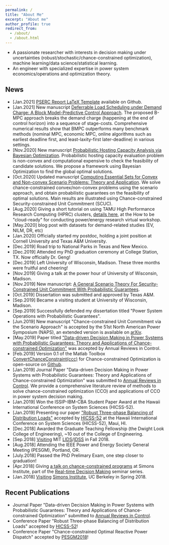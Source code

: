 ```yaml
---
permalink: /
title: "About Me"
excerpt: "About me"
author_profile: true
redirect_from: 
  - /about/
  - /about.html
---
```


- A passionate researcher with interests in decision making under uncertainties (robust/stochastic/chance-constrained optimization), machine learning/data science/statistical learning.
- An engineer with specialized expertise in power system economics/operations and optimization theory.

## News 
- \[Jan.2021\] [PSERC Report LaTeX Template](https://github.com/xb00dx/PSERC-LaTeX-Template) available on Github.
- \[Jan.2021\] New manuscript [Deferrable Load Scheduling under Demand Charge: A Block Model-Predictive Control Approach](https://arxiv.org/abs/2012.14624). The proposed B-MPC approach breaks the demand charge (happening at the end of control horizon) into a sequence of stage-costs. Comprehensive numerical results show that BMPC outperforms many benchmark  methods (nominal MPC, economic MPC, online algorithms such as earliest deadline first, and least-laxity-first later-deadline) in various settings.
- \[Nov.2020\] New manuscript [Probabilistic Hosting Capacity Analysis via Bayesian Optimization](https://arxiv.org/abs/2011.05193). Probabilistic hosting capacity evaluation problem is non-convex and computational expensive to check the feasibility of candidate solutions. We propose a framework using Bayesian Optimization to find the global optimal solutions.
- \[Oct.2020\] Updated manuscript [Computing Essential Sets for Convex and Non-convex Scenario Problems: Theory and Application](https://arxiv.org/abs/1910.07672). We solve chance-constrained convex/non-convex problems using the scenario approach, and obtain probabilistic guarantees on the feasibility of optimal solutions. Main results are illustrated using Chance-constrained Security-constrained Unit Commitment (SCUC).
- \[Aug.2020\] Giving a short tutorial on using TAMU High Performance Research Computing (HPRC) clusters, [details here](https://xb00dx.github.io/posts/tamu-hprc/), at the How to be "cloud-ready" for conducting power/energy research virtual workshop.
- \[May.2020\] blog post with datasets for demand-related studies (EV, NILM, DR, etc)
- \[Jan.2020\] Officially started my postdoc, holding a joint position at Cornell University and Texas A&M University.
- \[Dec.2019\] Road trip to National Parks in Texas and New Mexico.
- \[Dec.2019\] Attended my PhD graduation ceremony at College Station, TX. Now officially Dr. Geng!
- \[Dec.2019\] Left University of Wisconsin, Madison. These three months were fruitful and cheering!
- \[Nov.2019\] Giving a talk at the power hour of University of Wisconsin, Madison.
- \[Nov.2019\] New manuscript: [A General Scenario Theory For Security-Constrained Unit Commitment With Probabilistic Guarantees](https://arxiv.org/abs/1910.07672).
- \[Oct.2019\] Dissertation was submitted and approved by Texas A&M.
- \[Sep.2019\] Became a visiting student at University of Wisconsin, Madison.
- \[Sep.2019\] Successfully defended my dissertation titled "Power System Operations with Probabilistic Guarantees".
- \[Jun.2019\] New manuscript "Chance-constrained Unit Commitment via the Scenario Approach" is accepted by the 51st North American Power Symposium (NAPS), an extended version is available on [arXiv](https://arxiv.org/abs/1910.10639).
- \[May.2019\] Paper titled ["Data-driven Decision Making in Power Systems with Probabilistic Guarantees: Theory and Applications of Chance-constrained Optimization"](https://www.sciencedirect.com/science/article/pii/S1367578819300306) was accepted by Annual Reviews in Control.
- \[Feb.2019\] Version 0.1 of the Matlab Toolbox [ConvertChanceConstraint(ccc)](https://github.com/xb00dx/ConvertChanceConstraint-ccc) for Chance-constrained Optimization is open-source on [Github](https://github.com/xb00dx/ConvertChanceConstraint-ccc).
- \[Jan.2019\] Journal Paper "Data-driven Decision Making in Power Systems with Probabilistic Guarantees: Theory and Applications of Chance-constrained Optimization" was submitted to [Annual Reviews in Control](https://www.journals.elsevier.com/annual-reviews-in-control). We provide a comprehensive literature review of methods to solve chance-constrained optimization (CCO) and applications of CCO in power system decision making.
- \[Jan.2019\] Won the ISSIP-IBM-CBA Student Paper Award at the Hawaii International Conference on System Sciences (HICSS-52).
- \[Jan.2019\] Presenting our paper ["Robust Three-phase Balancing of Distribution Loads"](https://scholarspace.manoa.hawaii.edu/handle/10125/59790) accepted by [HICSS-52](http://hicss.hawaii.edu/) at the Hawaii International Conference on System Sciences (HICSS-52), Maui, HI.
- \[Dec.2018\] Awarded the Graduate Teaching Fellowship (the Dwight Look College of Engineering), ~10 out of the College of Engineering.
- \[Sep.2018\] [Visiting](https://lids.mit.edu/people/students/xinbo-geng) MIT [LIDS](https://lids.mit.edu/)/[IDSS](https://idss.mit.edu/) in Fall 2018.
- \[Aug.2018\] Attending the IEEE Power and Energy Society General Meeting (PESGM), Portland, OR.
- \[July.2018\] Passed the PhD Prelimary Exam, one step closer to graduation!
- \[Apr.2018\] Giving [a talk on chance-constrained programs](https://simons.berkeley.edu/events/clone-real-time-decision-making-seminar-0) at Simons Institute, part of the [Real-time Decision Making](https://simons.berkeley.edu/programs/realtime2018) seminar series.
- \[Jan.2018\] [Visiting](https://simons.berkeley.edu/people/xinbo-geng) [Simons Institute](https://simons.berkeley.edu/), UC Berkeley in Spring 2018.

## Recent Publications
- Journal Paper "Data-driven Decision Making in Power Systems with Probabilistic Guarantees: Theory and Applications of Chance-constrained Optimization" submitted to [Annual Reviews in Control](https://www.journals.elsevier.com/annual-reviews-in-control).
- Conference Paper "Robust Three-phase Balancing of Distribution Loads" accepted by [HICSS-52](http://hicss.hawaii.edu/)!
- Conference Paper "Chance-constrained Optimal Reactive Power Dispatch" accepted by [PESGM2018](http://pes-gm.org/2018/)!